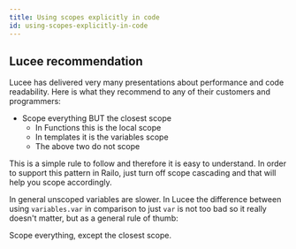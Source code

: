 ```yaml
---
title: Using scopes explicitly in code
id: using-scopes-explicitly-in-code
---
```


## Lucee recommendation ##

Lucee has delivered very many presentations about performance and code readability. Here is what they recommend to any of their customers and programmers:

* Scope everything BUT the closest scope
	* In Functions this is the local scope
	* In templates it is the variables scope
	* The above two do not scope

This is a simple rule to follow and therefore it is easy to understand. In order to support this pattern in Railo, just turn off scope cascading and that will help you scope accordingly.

In general unscoped variables are slower. In Lucee the difference between using `variables.var` in comparison to just `var` is not too bad so it really doesn't matter, but as a general rule of thumb:

Scope everything, except the closest scope.
